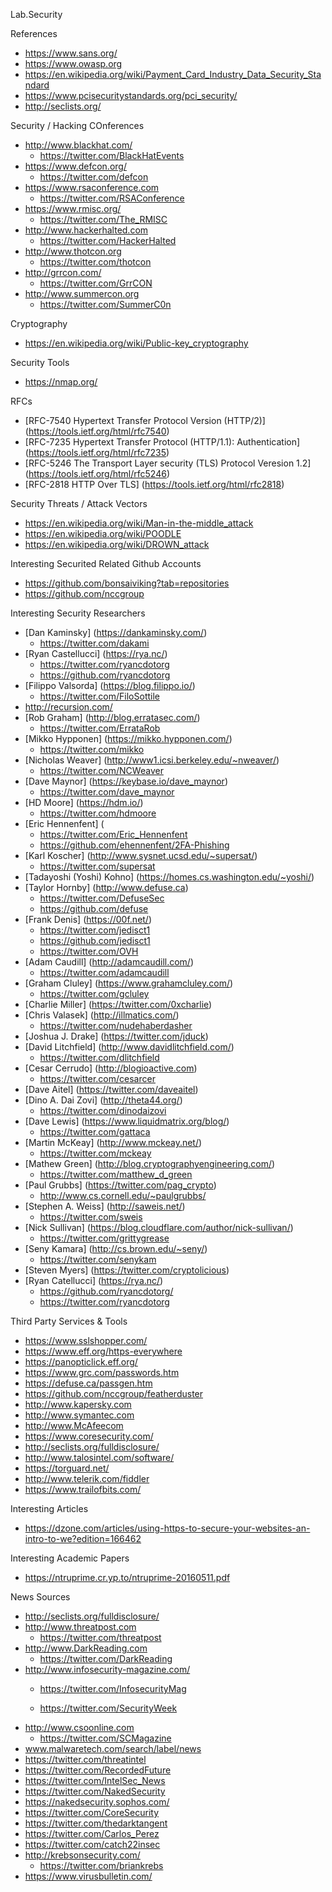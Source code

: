 Lab.Security

References
* https://www.sans.org/
* https://www.owasp.org 
* https://en.wikipedia.org/wiki/Payment_Card_Industry_Data_Security_Standard
* https://www.pcisecuritystandards.org/pci_security/ 
* http://seclists.org/

Security / Hacking COnferences
* http://www.blackhat.com/
  * https://twitter.com/BlackHatEvents
* https://www.defcon.org/
  * https://twitter.com/defcon
* https://www.rsaconference.com
  * https://twitter.com/RSAConference
* https://www.rmisc.org/
  * https://twitter.com/The_RMISC
* http://www.hackerhalted.com
  * https://twitter.com/HackerHalted
* http://www.thotcon.org
  * https://twitter.com/thotcon
* http://grrcon.com/
  * https://twitter.com/GrrCON
* http://www.summercon.org
  * https://twitter.com/SummerC0n

Cryptography
* https://en.wikipedia.org/wiki/Public-key_cryptography


Security Tools
* https://nmap.org/


RFCs
* [RFC-7540 Hypertext Transfer Protocol Version (HTTP/2)] (https://tools.ietf.org/html/rfc7540)
* [RFC-7235 Hypertext Transfer Protocol (HTTP/1.1): Authentication] (https://tools.ietf.org/html/rfc7235)
* [RFC-5246 The Transport Layer security (TLS) Protocol Veresion 1.2] (https://tools.ietf.org/html/rfc5246)
* [RFC-2818 HTTP Over TLS] (https://tools.ietf.org/html/rfc2818)


Security Threats / Attack Vectors
* https://en.wikipedia.org/wiki/Man-in-the-middle_attack
* https://en.wikipedia.org/wiki/POODLE
* https://en.wikipedia.org/wiki/DROWN_attack


Interesting Securited Related Github Accounts
* https://github.com/bonsaiviking?tab=repositories
* https://github.com/nccgroup


Interesting Security Researchers
* [Dan Kaminsky] (https://dankaminsky.com/)
  * https://twitter.com/dakami
* [Ryan Castellucci] (https://rya.nc/)
  * https://twitter.com/ryancdotorg
  * https://github.com/ryancdotorg
* [Filippo Valsorda] (https://blog.filippo.io/)
  * https://twitter.com/FiloSottile
* http://recursion.com/
* [Rob Graham] (http://blog.erratasec.com/)
  * https://twitter.com/ErrataRob
* [Mikko Hypponen] (https://mikko.hypponen.com/)
  * https://twitter.com/mikko
* [Nicholas Weaver] (http://www1.icsi.berkeley.edu/~nweaver/)
  * https://twitter.com/NCWeaver
* [Dave Maynor] (https://keybase.io/dave_maynor)
  * https://twitter.com/dave_maynor
* [HD Moore] (https://hdm.io/)
  * https://twitter.com/hdmoore
* [Eric Hennenfent] (
  * https://twitter.com/Eric_Hennenfent
  * https://github.com/ehennenfent/2FA-Phishing
* [Karl Koscher] (http://www.sysnet.ucsd.edu/~supersat/)
  * https://twitter.com/supersat 
* [Tadayoshi (Yoshi) Kohno] (https://homes.cs.washington.edu/~yoshi/)
* [Taylor Hornby] (http://www.defuse.ca)
  * https://twitter.com/DefuseSec
  * https://github.com/defuse
* [Frank Denis] (https://00f.net/)
  * https://twitter.com/jedisct1
  * https://github.com/jedisct1
  * https://twitter.com/OVH
* [Adam Caudill] (http://adamcaudill.com/)
  * https://twitter.com/adamcaudill
* [Graham Cluley] (https://www.grahamcluley.com/)
  * https://twitter.com/gcluley
* [Charlie Miller] (https://twitter.com/0xcharlie)
* [Chris Valasek] (http://illmatics.com/)
  * https://twitter.com/nudehaberdasher
* [Joshua J. Drake] (https://twitter.com/jduck)
* [David Litchfield] (http://www.davidlitchfield.com/)
  * https://twitter.com/dlitchfield
* [Cesar Cerrudo] (http://blogioactive.com)
  * https://twitter.com/cesarcer
* [Dave Aitel] (https://twitter.com/daveaitel)
* [Dino A. Dai Zovi] (http://theta44.org/)
  * https://twitter.com/dinodaizovi
* [Dave Lewis] (https://www.liquidmatrix.org/blog/)
  * https://twitter.com/gattaca
* [Martin McKeay] (http://www.mckeay.net/)
  * https://twitter.com/mckeay
* [Mathew Green] (http://blog.cryptographyengineering.com/)
  * https://twitter.com/matthew_d_green
* [Paul Grubbs] (https://twitter.com/pag_crypto)
  * http://www.cs.cornell.edu/~paulgrubbs/ 
* [Stephen A. Weiss] (http://saweis.net/)
  * https://twitter.com/sweis
* [Nick Sullivan] (https://blog.cloudflare.com/author/nick-sullivan/)
  * https://twitter.com/grittygrease
* [Seny Kamara] (http://cs.brown.edu/~seny/)
  * https://twitter.com/senykam
* [Steven Myers] (https://twitter.com/cryptolicious)
* [Ryan Catellucci] (https://rya.nc/)
  * https://github.com/ryancdotorg/
  * https://twitter.com/ryancdotorg

Third Party Services & Tools
* https://www.sslshopper.com/
* https://www.eff.org/https-everywhere
* https://panopticlick.eff.org/
* https://www.grc.com/passwords.htm
* https://defuse.ca/passgen.htm
* https://github.com/nccgroup/featherduster
* http://www.kapersky.com
* http://www.symantec.com
* http://www.McAfeecom
* https://www.coresecurity.com/
* http://seclists.org/fulldisclosure/
* http://www.talosintel.com/software/
* https://torguard.net/
* http://www.telerik.com/fiddler
* https://www.trailofbits.com/


Interesting Articles
* https://dzone.com/articles/using-https-to-secure-your-websites-an-intro-to-we?edition=166462


Interesting Academic Papers
* https://ntruprime.cr.yp.to/ntruprime-20160511.pdf


News Sources
* http://seclists.org/fulldisclosure/
* http://www.threatpost.com
  * https://twitter.com/threatpost
* http://www.DarkReading.com
  * https://twitter.com/DarkReading
* http://www.infosecurity-magazine.com/
  * https://twitter.com/InfosecurityMag

  * https://twitter.com/SecurityWeek
* http://www.csoonline.com
  * https://twitter.com/SCMagazine
* www.malwaretech.com/search/label/news
* https://twitter.com/threatintel
* https://twitter.com/RecordedFuture
* https://twitter.com/IntelSec_News
* https://twitter.com/NakedSecurity
* https://nakedsecurity.sophos.com/
* https://twitter.com/CoreSecurity
* https://twitter.com/thedarktangent
* https://twitter.com/Carlos_Perez
* https://twitter.com/catch22insec
* http://krebsonsecurity.com/
  * https://twitter.com/briankrebs
* https://www.virusbulletin.com/
